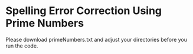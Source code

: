 # Spelling Error Correction Using Prime Numbers
Please download primeNumbers.txt and adjust your directories before you run the code.
